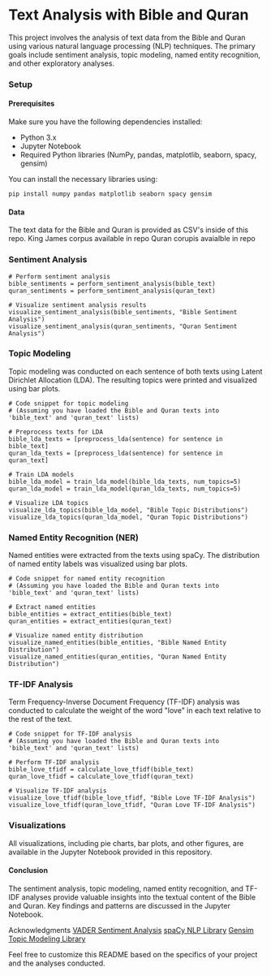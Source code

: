 # Text Analysis with Bible and Quran

This project involves the analysis of text data from the Bible and Quran using various natural language processing (NLP) techniques. The primary goals include sentiment analysis, topic modeling, named entity recognition, and other exploratory analyses.

### Setup
#### Prerequisites
Make sure you have the following dependencies installed:

* Python 3.x
* Jupyter Notebook
* Required Python libraries (NumPy, pandas, matplotlib, seaborn, spacy, gensim)

You can install the necessary libraries using:
```
pip install numpy pandas matplotlib seaborn spacy gensim
```
#### Data
The text data for the Bible and Quran is provided as CSV's inside of this repo. 
King James corpus available in repo
Quran corupis avaialble in repo

### Sentiment Analysis
```
# Perform sentiment analysis
bible_sentiments = perform_sentiment_analysis(bible_text)
quran_sentiments = perform_sentiment_analysis(quran_text)

# Visualize sentiment analysis results
visualize_sentiment_analysis(bible_sentiments, "Bible Sentiment Analysis")
visualize_sentiment_analysis(quran_sentiments, "Quran Sentiment Analysis")
```
### Topic Modeling
Topic modeling was conducted on each sentence of both texts using Latent Dirichlet Allocation (LDA). The resulting topics were printed and visualized using bar plots.

```
# Code snippet for topic modeling
# (Assuming you have loaded the Bible and Quran texts into 'bible_text' and 'quran_text' lists)

# Preprocess texts for LDA
bible_lda_texts = [preprocess_lda(sentence) for sentence in bible_text]
quran_lda_texts = [preprocess_lda(sentence) for sentence in quran_text]

# Train LDA models
bible_lda_model = train_lda_model(bible_lda_texts, num_topics=5)
quran_lda_model = train_lda_model(quran_lda_texts, num_topics=5)

# Visualize LDA topics
visualize_lda_topics(bible_lda_model, "Bible Topic Distributions")
visualize_lda_topics(quran_lda_model, "Quran Topic Distributions")
```

### Named Entity Recognition (NER)
Named entities were extracted from the texts using spaCy. The distribution of named entity labels was visualized using bar plots.

```
# Code snippet for named entity recognition
# (Assuming you have loaded the Bible and Quran texts into 'bible_text' and 'quran_text' lists)

# Extract named entities
bible_entities = extract_entities(bible_text)
quran_entities = extract_entities(quran_text)

# Visualize named entity distribution
visualize_named_entities(bible_entities, "Bible Named Entity Distribution")
visualize_named_entities(quran_entities, "Quran Named Entity Distribution")
```

### TF-IDF Analysis
Term Frequency-Inverse Document Frequency (TF-IDF) analysis was conducted to calculate the weight of the word "love" in each text relative to the rest of the text.

```
# Code snippet for TF-IDF analysis
# (Assuming you have loaded the Bible and Quran texts into 'bible_text' and 'quran_text' lists)

# Perform TF-IDF analysis
bible_love_tfidf = calculate_love_tfidf(bible_text)
quran_love_tfidf = calculate_love_tfidf(quran_text)

# Visualize TF-IDF analysis
visualize_love_tfidf(bible_love_tfidf, "Bible Love TF-IDF Analysis")
visualize_love_tfidf(quran_love_tfidf, "Quran Love TF-IDF Analysis")
```
### Visualizations
All visualizations, including pie charts, bar plots, and other figures, are available in the Jupyter Notebook provided in this repository.

#### Conclusion
The sentiment analysis, topic modeling, named entity recognition, and TF-IDF analyses provide valuable insights into the textual content of the Bible and Quran. Key findings and patterns are discussed in the Jupyter Notebook.

Acknowledgments
[VADER Sentiment Analysis](https://github.com/cjhutto/vaderSentiment)
[spaCy NLP Library](https://spacy.io/)
[Gensim Topic Modeling Library](https://radimrehurek.com/gensim/)

Feel free to customize this README based on the specifics of your project and the analyses conducted.
